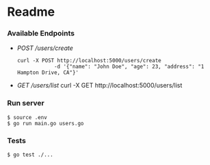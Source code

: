 # Readme

### Available Endpoints
- *POST /users/create*
	```curl
	curl -X POST http://localhost:5000/users/create 
				-d '{"name": "John Doe", "age": 23, "address": "1 Hampton Drive, CA"}'
	```
- *GET /users/list*
	curl -X GET http://localhost:5000/users/list

### Run server
```shell
$ source .env
$ go run main.go users.go
```

### Tests 
```shell
$ go test ./...
```

